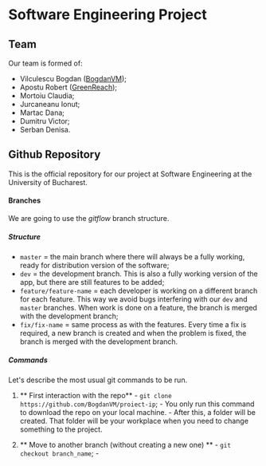# Software Engineering Project
## Team
Our team is formed of:
- Vilculescu Bogdan ([BogdanVM](https://github.com/BogdanVM));
- Apostu Robert ([GreenReach](https://github.com));
- Mortoiu Claudia;
- Jurcaneanu Ionut;
- Martac Dana;
- Dumitru Victor;
- Serban Denisa.

## Github Repository
This is the official repository for our project at Software Engineering at the University of Bucharest.

#### Branches
We are going to use the *gitflow* branch structure.

  ##### Structure
  - `master` = the main branch where there will always be a fully working, ready for distribution version of the software;
  - `dev` = the development branch. This is also a fully working version of the app, but there are still features to be added;
  - `feature/feature-name` = each developer is working on a different branch for each feature. This way we avoid bugs interfering with our `dev` and `master` branches. When work is done on a feature, the branch is merged with the development branch;
  - `fix/fix-name` = same process as with the features. Every time a fix is required, a new branch is created and when the problem is fixed, the branch is merged with the development branch.
  
  ##### Commands
  Let's describe the most usual git commands to be run.
  
  1. ** First interaction with the repo**
    - `git clone https://github.com/BogdanVM/proiect-ip`;
    -  You only run this command to download the repo on your local machine. 
    -  After this, a folder will be created. That folder will be your workplace when you need to change something to the project.
    
  2. ** Move to another branch (without creating a new one) **
    - `git checkout branch_name`;
    -   
